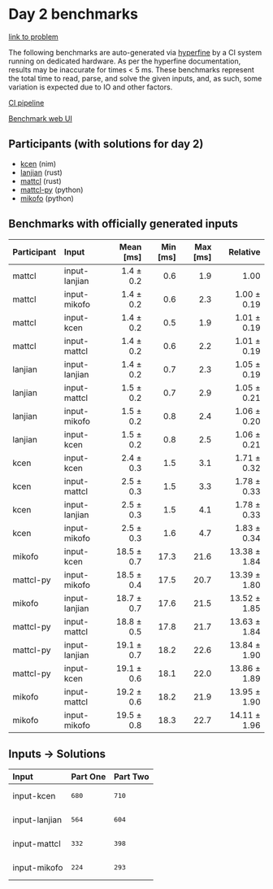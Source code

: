 # Day 2 benchmarks

[link to problem](https://adventofcode.com/2024/day/2)

The following benchmarks are auto-generated via
[hyperfine](https://github.com/sharkdp/hyperfine) by a CI system running on
dedicated hardware. As per the hyperfine documentation, results may be
inaccurate for times < 5 ms. These benchmarks represent the total time to read,
parse, and solve the given inputs, and, as such, some variation is expected due
to IO and other factors.

[CI pipeline](http://ci.papercode.net:8080/teams/main/pipelines/aoc2024)

[Benchmark web UI](https://aoc.ancalagon.black)


## Participants (with solutions for day 2)

- [kcen](https://github.com/kcen/aoc2024) (nim)
- [lanjian](https://github.com/lanjian/aoc-2024) (rust)
- [mattcl](https://github.com/mattcl/aoc2024) (rust)
- [mattcl-py](https://github.com/mattcl/aoc2024-py) (python)
- [mikofo](https://github.com/mikofo/aoc2024) (python)


## Benchmarks with officially generated inputs

| Participant | Input | Mean [ms] | Min [ms] | Max [ms] | Relative |
|:---|:---|---:|---:|---:|---:|
| mattcl | input-lanjian | 1.4 ± 0.2 | 0.6 | 1.9 | 1.00 |
| mattcl | input-mikofo | 1.4 ± 0.2 | 0.6 | 2.3 | 1.00 ± 0.19 |
| mattcl | input-kcen | 1.4 ± 0.2 | 0.5 | 1.9 | 1.01 ± 0.19 |
| mattcl | input-mattcl | 1.4 ± 0.2 | 0.6 | 2.2 | 1.01 ± 0.19 |
| lanjian | input-lanjian | 1.4 ± 0.2 | 0.7 | 2.3 | 1.05 ± 0.19 |
| lanjian | input-mattcl | 1.5 ± 0.2 | 0.7 | 2.9 | 1.05 ± 0.21 |
| lanjian | input-mikofo | 1.5 ± 0.2 | 0.8 | 2.4 | 1.06 ± 0.20 |
| lanjian | input-kcen | 1.5 ± 0.2 | 0.8 | 2.5 | 1.06 ± 0.21 |
| kcen | input-kcen | 2.4 ± 0.3 | 1.5 | 3.1 | 1.71 ± 0.32 |
| kcen | input-mattcl | 2.5 ± 0.3 | 1.5 | 3.3 | 1.78 ± 0.33 |
| kcen | input-lanjian | 2.5 ± 0.3 | 1.5 | 4.1 | 1.78 ± 0.33 |
| kcen | input-mikofo | 2.5 ± 0.3 | 1.6 | 4.7 | 1.83 ± 0.34 |
| mikofo | input-kcen | 18.5 ± 0.7 | 17.3 | 21.6 | 13.38 ± 1.84 |
| mattcl-py | input-mikofo | 18.5 ± 0.4 | 17.5 | 20.7 | 13.39 ± 1.80 |
| mikofo | input-lanjian | 18.7 ± 0.7 | 17.6 | 21.5 | 13.52 ± 1.85 |
| mattcl-py | input-mattcl | 18.8 ± 0.5 | 17.8 | 21.7 | 13.63 ± 1.84 |
| mattcl-py | input-lanjian | 19.1 ± 0.7 | 18.2 | 22.6 | 13.84 ± 1.90 |
| mattcl-py | input-kcen | 19.1 ± 0.6 | 18.1 | 22.0 | 13.86 ± 1.89 |
| mikofo | input-mattcl | 19.2 ± 0.6 | 18.2 | 21.9 | 13.95 ± 1.90 |
| mikofo | input-mikofo | 19.5 ± 0.8 | 18.3 | 22.7 | 14.11 ± 1.96 |


## Inputs -> Solutions

| Input | Part One | Part Two |
|:---|:---|:---|
|input-kcen|<pre>680</pre>|<pre>710</pre>|
|input-lanjian|<pre>564</pre>|<pre>604</pre>|
|input-mattcl|<pre>332</pre>|<pre>398</pre>|
|input-mikofo|<pre>224</pre>|<pre>293</pre>|